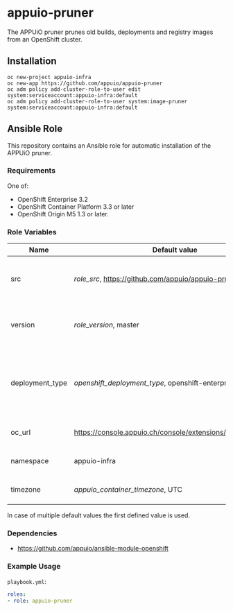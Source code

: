 # appuio-pruner
The APPUiO pruner prunes old builds, deployments and registry images from an OpenShift cluster.

## Installation

    oc new-project appuio-infra
    oc new-app https://github.com/appuio/appuio-pruner
    oc adm policy add-cluster-role-to-user edit system:serviceaccount:appuio-infra:default
    oc adm policy add-cluster-role-to-user system:image-pruner system:serviceaccount:appuio-infra:default

## Ansible Role

This repository contains an Ansible role for automatic installation of the APPUiO pruner.

### Requirements

One of:

* OpenShift Enterprise 3.2
* OpenShift Container Platform 3.3 or later
* OpenShift Origin M5 1.3 or later.

### Role Variables

| Name            | Default value                                                 | Description                                                                           |
|-----------------|---------------------------------------------------------------|---------------------------------------------------------------------------------------|
| src             | *role_src*, https://github.com/appuio/appuio-pruner.git       | Source repository of the APPUiO pruner                                                |
| version         | *role_version*, master                                        | Version of the pruner to build, i.e. Git ref of repo above                            |
| deployment_type | *openshift_deployment_type*, openshift-enterprise             | OpenShift deployment type (`openshift-enterprise` or `origin`), determines base image |
| oc_url          | https://console.appuio.ch/console/extensions/clients/linux/oc | URL of OpenShift client (oc)                                                          |
| namespace       | appuio-infra                                                  | namespace to install pruner into                                                      |
| timezone        | *appuio_container_timezone*, UTC                              | Timezone of the container                                                             |

In case of multiple default values the first defined value is used.

### Dependencies

* <https://github.com/appuio/ansible-module-openshift>

### Example Usage

`playbook.yml`:

```yaml
roles:
- role: appuio-pruner
```
